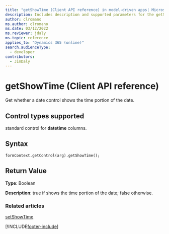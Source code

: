 ```yaml
---
title: "getShowTime (Client API reference) in model-driven apps| MicrosoftDocs"
description: Includes description and supported parameters for the getShowTime method.
author: clromano
ms.author: clromano
ms.date: 03/12/2022
ms.reviewer: jdaly
ms.topic: reference
applies_to: "Dynamics 365 (online)"
search.audienceType: 
  - developer
contributors:
  - JimDaly
---
```

# getShowTime (Client API reference)

Get whether a date control shows the time portion of the date. 

## Control types supported

standard control for **datetime** columns.

## Syntax

`formContext.getControl(arg).getShowTime();`

## Return Value

**Type**: Boolean

**Description**: true if shows the time portion of the date; false otherwise.

### Related articles

[setShowTime](setShowTime.md)



[!INCLUDE[footer-include](../../../../../includes/footer-banner.md)]
